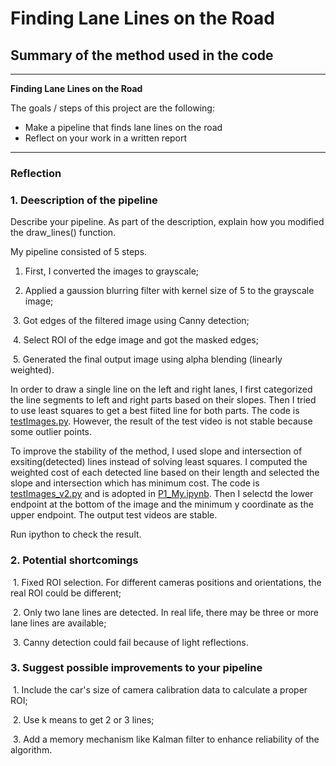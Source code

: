 # **Finding Lane Lines on the Road** 

## Summary of the method used in the code


---

**Finding Lane Lines on the Road**

The goals / steps of this project are the following:
* Make a pipeline that finds lane lines on the road
* Reflect on your work in a written report


[//]: # (Image References)

[image1]: ./examples/grayscale.jpg "Grayscale"

---

### Reflection

### 1. Deescription of the pipeline

Describe your pipeline. As part of the description, explain how you modified the draw_lines() function.

My pipeline consisted of 5 steps. 

  1. First, I converted the images to grayscale;
  
  2. Applied a gaussion blurring filter with kernel size of 5 to the grayscale image;
  
  3. Got edges of the filtered image using Canny detection;
  
  4. Select ROI of the edge image and got the masked edges;
  
  5. Generated the final output image using alpha blending (linearly weighted).


In order to draw a single line on the left and right lanes, I first categorized the line segments to left and right parts based on their slopes. Then I tried to use least squares to get a best fiited line for both parts. The code is [testImages.py](./testImages.py). However, the result of the test video is not stable because some outlier points.

To improve the stability of the method, I used slope and intersection of exsiting(detected) lines instead of solving least squares. I computed the weighted cost of each detected line based on their length and selected the slope and intersection which has minimum cost. The code is [testImages_v2.py](testImages_v2.py) and is adopted in [P1_My.ipynb](P1_My.ipynb). Then I selectd the lower endpoint at the bottom of the image and the minimum y coordinate as the upper endpoint. The output test videos are stable.

Run ipython to check the result.


### 2. Potential shortcomings

  1. Fixed ROI selection. For different cameras positions and orientations, the real ROI could be different;
  
  2. Only two lane lines are detected. In real life, there may be three or more lane lines are available;
  
  3. Canny detection could fail because of light reflections.



### 3. Suggest possible improvements to your pipeline

  1. Include the car's size of camera calibration data to calculate a proper ROI;
  
  2. Use k means to get 2 or 3 lines;
  
  3. Add a memory mechanism like Kalman filter to enhance reliability of the algorithm.

